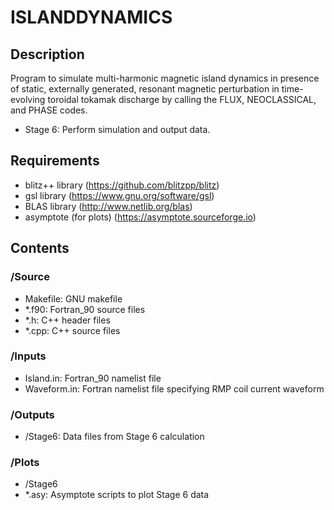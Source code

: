 # ISLANDDYNAMICS

## Description

   Program to simulate multi-harmonic magnetic island dynamics in presence of static, externally generated, 
   resonant magnetic  perturbation in time-evolving toroidal tokamak discharge by calling
   the FLUX, NEOCLASSICAL, and PHASE codes.
   - Stage 6: Perform simulation and output data.
	
## Requirements

   - blitz++ library (https://github.com/blitzpp/blitz)
   - gsl library (https://www.gnu.org/software/gsl)
   - BLAS library (http://www.netlib.org/blas)
   - asymptote (for plots) (https://asymptote.sourceforge.io)
   
## Contents

### /Source

- Makefile: GNU makefile
- *.f90: Fortran_90 source files
- *.h: C++ header files
- *.cpp: C++ source files
	 
### /Inputs

- Island.in: Fortran_90 namelist file
- Waveform.in: Fortran namelist file specifying RMP coil current waveform
	  
### /Outputs

 - /Stage6: Data files from Stage 6 calculation
	  
### /Plots

- /Stage6
 - *.asy: Asymptote scripts to plot Stage 6 data
